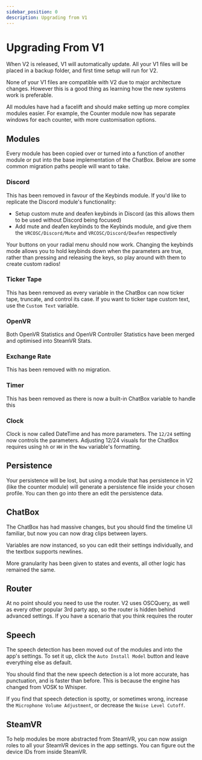 ```yaml
---
sidebar_position: 0
description: Upgrading from V1
---
```


# Upgrading From V1
When V2 is released, V1 will automatically update. All your V1 files will be placed in a backup folder, and first time setup will run for V2.

None of your V1 files are compatible with V2 due to major architecture changes. However this is a good thing as learning how the new systems work is preferable.

All modules have had a facelift and should make setting up more complex modules easier. For example, the Counter module now has separate windows for each counter, with more customisation options.

## Modules
Every module has been copied over or turned into a function of another module or put into the base implementation of the ChatBox.
Below are some common migration paths people will want to take.

### Discord
This has been removed in favour of the Keybinds module. If you'd like to replicate the Discord module's functionality:

- Setup custom mute and deafen keybinds in Discord (as this allows them to be used without Discord being focused)
- Add mute and deafen keybinds to the Keybinds module, and give them the `VRCOSC/Discord/Mute` and `VRCOSC/Discord/Deafen` respectively

Your buttons on your radial menu should now work. Changing the keybinds mode allows you to hold keybinds down when the parameters are true, rather than pressing and releasing the keys, so play around with them to create custom radios!

### Ticker Tape
This has been removed as every variable in the ChatBox can now ticker tape, truncate, and control its case.
If you want to ticker tape custom text, use the `Custom Text` variable.

### OpenVR
Both OpenVR Statistics and OpenVR Controller Statistics have been merged and optimised into SteamVR Stats.

### Exchange Rate
This has been removed with no migration.

### Timer
This has been removed as there is now a built-in ChatBox variable to handle this

### Clock
Clock is now called DateTime and has more parameters. The `12/24` setting now controls the parameters. Adjusting 12/24 visuals for the ChatBox requires using `hh` or `HH` in the `Now` variable's formatting.

## Persistence
Your persistence will be lost, but using a module that has persistence in V2 (like the counter module) will generate a persistence file inside your chosen profile.
You can then go into there an edit the persistence data.

## ChatBox
The ChatBox has had massive changes, but you should find the timeline UI familiar, but now you can now drag clips between layers.

Variables are now instanced, so you can edit their settings individually, and the textbox supports newlines.

More granularity has been given to states and events, all other logic has remained the same.

## Router
At no point should you need to use the router. V2 uses OSCQuery, as well as every other popular 3rd party app, so the router is hidden behind advanced settings.
If you have a scenario that you think requires the router

## Speech
The speech detection has been moved out of the modules and into the app's settings. To set it up, click the `Auto Install Model` button and leave everything else as default.

You should find that the new speech detection is a lot more accurate, has punctuation, and is faster than before. This is because the engine has changed from VOSK to Whisper.

If you find that speech detection is spotty, or sometimes wrong, increase the `Microphone Volume Adjustment`, or decrease the `Noise Level Cutoff`.

## SteamVR
To help modules be more abstracted from SteamVR, you can now assign roles to all your SteamVR devices in the app settings. You can figure out the device IDs from inside SteamVR.
